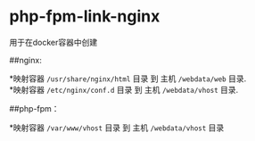 # php-fpm-link-nginx

用于在docker容器中创建

##nginx:

*映射容器 `/usr/share/nginx/html` 目录 到 主机 `/webdata/web` 目录.  
*映射容器 `/etc/nginx/conf.d` 目录 到 主机 `/webdata/vhost` 目录.  

##php-fpm：

*映射容器 `/var/www/vhost` 目录 到 主机 `/webdata/vhost` 目录

